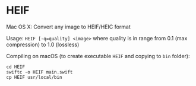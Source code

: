 # HEIF
Mac OS X: Convert any image to HEIF/HEIC format

Usage: ```HEIF [-q=quality] <image>```
where quality is in range from 0.1 (max compression) to 1.0 (lossless)

Compiling on macOS (to create executable `HEIF` and copying to `bin` folder):

	cd HEIF
	swiftc -o HEIF main.swift
	cp HEIF usr/local/bin

